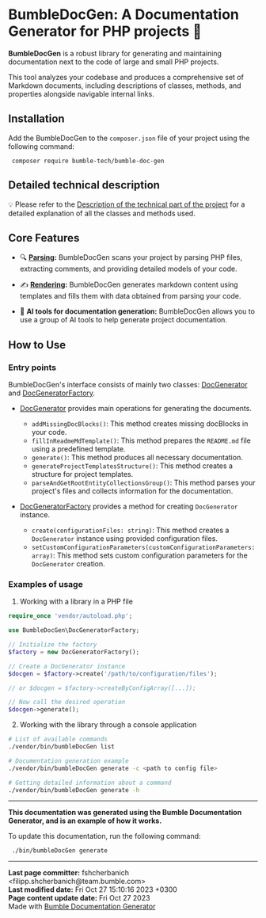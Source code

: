 <embed> <h1>BumbleDocGen: A Documentation Generator for PHP projects 🐝</h1> </embed>

<b>BumbleDocGen</b> is a robust library for generating and maintaining documentation next to the code of large and small PHP projects.

This tool analyzes your codebase and produces a comprehensive set of Markdown documents, including descriptions of classes, methods, and properties alongside navigable internal links.

<embed> <h2>Installation</h2> </embed>

Add the BumbleDocGen to the `composer.json` file of your project using the following command:

```console
 composer require bumble-tech/bumble-doc-gen
```


<embed> <h2>Detailed technical description</h2> </embed>

💡 Please refer to the <a href="/docs/tech/readme.md">Description of the technical part of the project</a> for a detailed explanation of all the classes and methods used.

<embed> <h2>Core Features</h2> </embed>

- 🔍 <b><a href="/docs/tech/2.parser/readme.md">Parsing</a>:</b>
  BumbleDocGen scans your project by parsing PHP files, extracting comments, and providing detailed models of your code.

- ✍️ <b><a href="/docs/tech/3.renderer/readme.md">Rendering</a>:</b>
  BumbleDocGen generates markdown content using templates and fills them with data obtained from parsing your code.

- 🧠 <b>AI tools for documentation generation:</b>
  BumbleDocGen allows you to use a group of AI tools to help generate project documentation.

<embed> <h2>How to Use</h2> </embed>

<embed> <h3>Entry points</h3> </embed>

BumbleDocGen's interface consists of mainly two classes: <a href="/docs/classes/DocGenerator.md">DocGenerator</a> and <a href="/docs/classes/DocGeneratorFactory.md">DocGeneratorFactory</a>.

- <a href="/docs/classes/DocGenerator.md">DocGenerator</a> provides main operations for generating the documents.

  - `addMissingDocBlocks()`: This method creates missing docBlocks in your code.
  - `fillInReadmeMdTemplate()`: This method prepares the `README.md` file using a predefined template.
  - `generate()`: This method produces all necessary documentation.
  - `generateProjectTemplatesStructure()`: This method creates a structure for project templates.
  - `parseAndGetRootEntityCollectionsGroup()`: This method parses your project's files and collects information for the documentation.

- <a href="/docs/classes/DocGeneratorFactory.md">DocGeneratorFactory</a> provides a method for creating `DocGenerator` instance.

  - `create(configurationFiles: string)`: This method creates a `DocGenerator` instance using provided configuration files.
  - `setCustomConfigurationParameters(customConfigurationParameters: array)`: This method sets custom configuration parameters for the `DocGenerator` creation.

<embed> <h3>Examples of usage</h3> </embed>

1) Working with a library in a PHP file

```php
require_once 'vendor/autoload.php';

use BumbleDocGen\DocGeneratorFactory;

// Initialize the factory
$factory = new DocGeneratorFactory();

// Create a DocGenerator instance
$docgen = $factory->create('/path/to/configuration/files');

// or $docgen = $factory->createByConfigArray([...]);

// Now call the desired operation
$docgen->generate();
```

2) Working with the library through a console application

```bash
# List of available commands
./vendor/bin/bumbleDocGen list

# Documentation generation example
./vendor/bin/bumbleDocGen generate -c <path to config file>

# Getting detailed information about a command
./vendor/bin/bumbleDocGen generate -h
```

------------------

**This documentation was generated using the Bumble Documentation Generator, and is an example of how it works.**

To update this documentation, run the following command:

```console
 ./bin/bumbleDocGen generate
```



<div id='page_committer_info'>
<hr>
<b>Last page committer:</b> fshcherbanich &lt;filipp.shcherbanich@team.bumble.com&gt;<br><b>Last modified date:</b>   Fri Oct 27 15:10:16 2023 +0300<br><b>Page content update date:</b> Fri Oct 27 2023<br>Made with <a href='https://github.com/bumble-tech/bumble-doc-gen/blob/master/docs/README.md'>Bumble Documentation Generator</a></div>